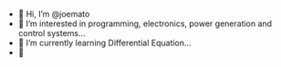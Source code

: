- 👋 Hi, I’m @joemato
- 👀 I’m interested in programming, electronics, power generation and control systems...
- 🌱 I’m currently learning Differential Equation...
- 💞️ 

<!---
joemato/joemato is a ✨ special ✨ repository because its `README.md` (this file) appears on your GitHub profile.
You can click the Preview link to take a look at your changes.
--->
